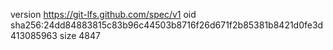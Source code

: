 version https://git-lfs.github.com/spec/v1
oid sha256:24dd84883815c83b96c44503b8716f26d671f2b85381b8421d0fe3d413085963
size 4847
